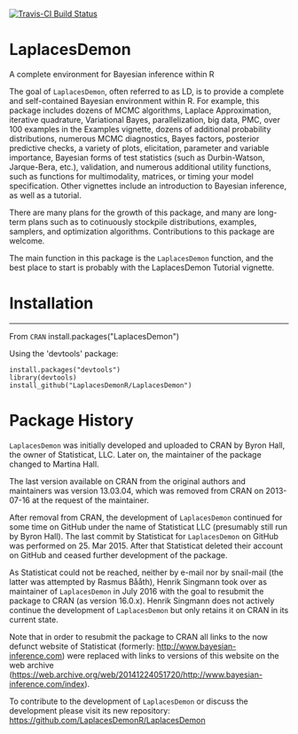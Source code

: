 [![Travis-CI Build Status](https://travis-ci.org/LaplacesDemonR/LaplacesDemon.svg?branch=master)](https://travis-ci.org/LaplacesDemonR/LaplacesDemon)

LaplacesDemon
=============

A complete environment for Bayesian inference within R

The goal of `LaplacesDemon`, often referred to as LD, is to provide a complete and self-contained Bayesian environment within R. For example, this package includes dozens of MCMC algorithms, Laplace Approximation, iterative quadrature, Variational Bayes, parallelization, big data, PMC, over 100 examples in the Examples vignette, dozens of additional probability distributions, numerous MCMC diagnostics, Bayes factors, posterior predictive checks, a variety of plots, elicitation, parameter and variable importance, Bayesian forms of test statistics (such as Durbin-Watson, Jarque-Bera, etc.), validation, and numerous additional utility functions, such as functions for multimodality, matrices, or timing your model specification. Other vignettes include an introduction to Bayesian inference, as well as a tutorial.

There are many plans for the growth of this package, and many are long-term plans such as to cotinuously stockpile distributions, examples, samplers, and optimization algorithms. Contributions to this package are welcome.

The main function in this package is the `LaplacesDemon` function, and the best place to start is probably with the LaplacesDemon Tutorial vignette.

# Installation #
---

From `CRAN`
    install.packages("LaplacesDemon")


Using the 'devtools' package:

    install.packages("devtools")
    library(devtools)
    install_github("LaplacesDemonR/LaplacesDemon")


Package History
=============

`LaplacesDemon` was initially developed and uploaded to CRAN by Byron Hall, the owner of Statisticat, LLC. Later on, the maintainer of the package changed to Martina Hall. 

The last version available on CRAN from the original authors and maintainers was version 13.03.04, which was removed from CRAN on 2013-07-16 at the request of the maintainer. 

After removal from CRAN, the development of `LaplacesDemon` continued for some time on GitHub under the name of Statisticat LLC (presumably still run by Byron Hall). The last commit by Statisticat for `LaplacesDemon` on GitHub was performed on 25. Mar 2015. After that Statisticat deleted their account on GitHub and ceased further development of the package. 

As Statisticat could not be reached, neither by e-mail nor by snail-mail (the latter was attempted by Rasmus Bååth), Henrik Singmann took over as maintainer of `LaplacesDemon` in July 2016 with the goal to resubmit the package to CRAN (as version 16.0.x). Henrik Singmann does not actively continue the development of `LaplacesDemon` but only retains it on CRAN in its current state.

Note that in order to resubmit the package to CRAN all links to the now defunct website of Statisticat (formerly: http://www.bayesian-inference.com) were replaced with links to versions of this website on the web archive (https://web.archive.org/web/20141224051720/http://www.bayesian-inference.com/index).

To contribute to the development of `LaplacesDemon` or discuss the development please visit its new repository: https://github.com/LaplacesDemonR/LaplacesDemon

